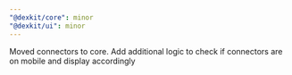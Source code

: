 ```yaml
---
"@dexkit/core": minor
"@dexkit/ui": minor
---
```


Moved connectors to core. Add additional logic to check if connectors are on mobile and display accordingly
